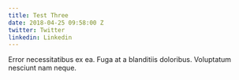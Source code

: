 ```yaml
---
title: Test Three
date: 2018-04-25 09:58:00 Z
twitter: Twitter
linkedin: Linkedin
---
```


Error necessitatibus ex ea. Fuga at a blanditiis doloribus. Voluptatum nesciunt nam neque.